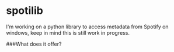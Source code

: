 # spotilib
I'm working on a python library to access metadata from Spotify on windows, keep in mind this is still work in progress.

###What does it offer?
